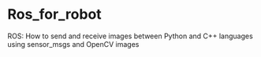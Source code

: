 # Ros_for_robot
ROS: How to send and receive images between Python and C++ languages using sensor_msgs and OpenCV images
